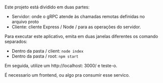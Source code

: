 Este projeto está dividido em duas partes:
- Servidor: onde o gRPC atende às chamadas remotas definidas no arquivo proto
- Cliente:  cliente Express / Node / para as operações do servidor.

Para executar este aplicativo, emita em duas janelas diferentes os comando separados:

- Dentro da pasta / client: `node index`
- Dentro da pasta / root: `npm start`

Em seguida, utilize um  http://localhost: 3000/ e teste-o.

É necessario um frontend, ou algo pra consumir esse servico.